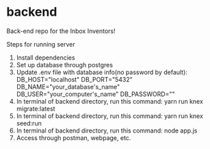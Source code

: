 # backend
Back-end repo for the Inbox Inventors!

Steps for running server
1. Install dependencies
2. Set up database through postgres
3. Update .env file with database info(no password by default):
    DB_HOST="localhost"
    DB_PORT="5432"
    DB_NAME="your_database's_name"
    DB_USER="your_computer's_name"
    DB_PASSWORD="" 
4. In terminal of backend directory, run this command:
    yarn run knex migrate:latest
5. In terminal of backend directory, run this command:
    yarn run knex seed:run
6. In terminal of backend directory, run this command:
    node app.js
7. Access through postman, webpage, etc.